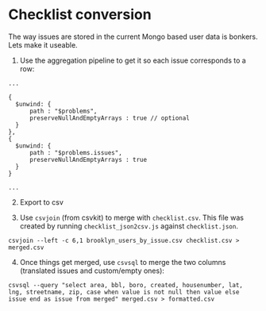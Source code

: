 # Checklist conversion

The way issues are stored in the current Mongo based user data is bonkers. Lets make it useable.

1. Use the aggregation pipeline to get it so each issue corresponds to a row:

  ```
  ...

  {
    $unwind: {
        path : "$problems",
        preserveNullAndEmptyArrays : true // optional
    }
  },
  {
    $unwind: {
        path : "$problems.issues",
        preserveNullAndEmptyArrays : true
    }
  }

  ...

  ```

2. Export to csv

3. Use `csvjoin` (from csvkit) to merge with `checklist.csv`. This file was created by running `checklist_json2csv.js` against `checklist.json`.

  ```
  csvjoin --left -c 6,1 brooklyn_users_by_issue.csv checklist.csv > merged.csv
  ```

4. Once things get merged, use `csvsql` to merge the two columns (translated issues and custom/empty ones):

  ```
  csvsql --query "select area, bbl, boro, created, housenumber, lat, lng, streetname, zip, case when value is not null then value else issue end as issue from merged" merged.csv > formatted.csv
  ```
